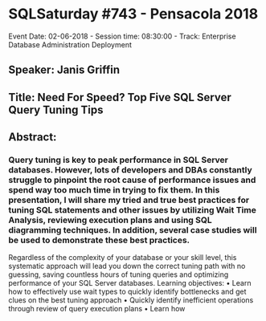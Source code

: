 # SQLSaturday #743 - Pensacola 2018
Event Date: 02-06-2018 - Session time: 08:30:00 - Track: Enterprise Database Administration  Deployment
## Speaker: Janis Griffin
## Title: Need For Speed? Top Five SQL Server Query Tuning Tips
## Abstract:
### Query tuning is key to peak performance in SQL Server databases. However, lots of developers and DBAs constantly struggle to pinpoint the root cause of performance issues and spend way too much time in trying to fix them. In this presentation, I will share my tried and true best practices for tuning SQL statements and other issues by utilizing Wait Time Analysis, reviewing execution plans and using SQL diagramming techniques. In addition, several case studies will be used to demonstrate these best practices.
Regardless of the complexity of your database or your skill level, this systematic approach will lead you down the correct tuning path with no guessing, saving countless hours of tuning queries and optimizing performance of your SQL Server databases.
Learning objectives:
•	Learn how to effectively use wait types to quickly identify bottlenecks and get clues on the best tuning approach
•	Quickly identify inefficient operations through review of query execution plans
•	Learn how
